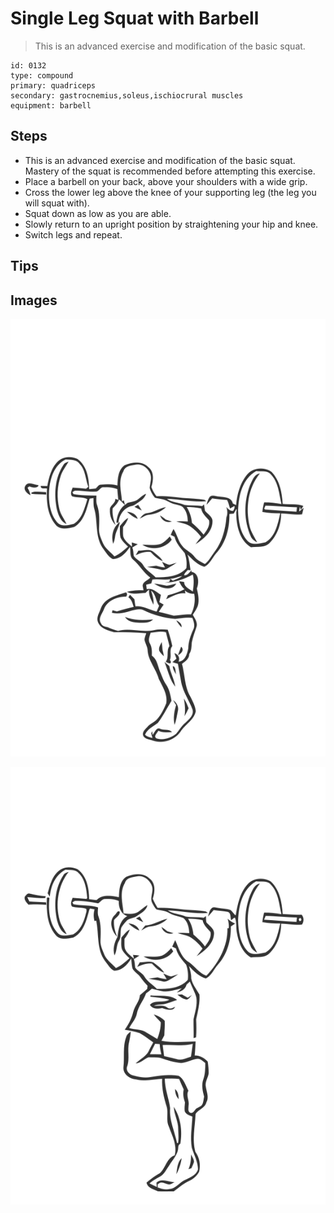 # Single Leg Squat with Barbell

> This is an advanced exercise and modification of the basic squat.

``` 
id: 0132 
type: compound 
primary: quadriceps 
secondary: gastrocnemius,soleus,ischiocrural muscles 
equipment: barbell 
``` 


## Steps


 - This is an advanced exercise and modification of the basic squat. Mastery of the squat is recommended before attempting this exercise.
 - Place a barbell on your back, above your shoulders with a wide grip.
 - Cross the lower leg above the knee of your supporting leg (the leg you will squat with).
 - Squat down as low as you are able.
 - Slowly return to an upright position by straightening your hip and knee.
 - Switch legs and repeat.

## Tips



## Images

![](./../svg/0132-relaxation.svg "")

![](./../svg/0132-tension.svg "")

